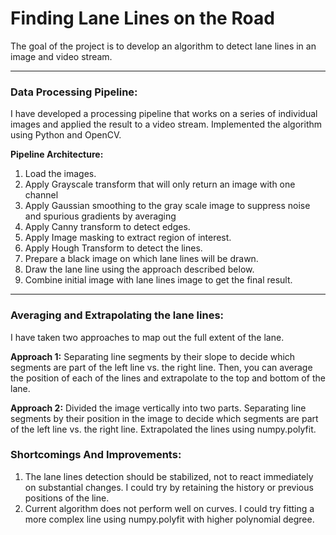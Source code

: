# **Finding Lane Lines on the Road** 

The goal of the project is to develop an algorithm to detect lane lines in an image and video stream. 

---

### Data Processing Pipeline:

I have developed a processing pipeline that works on a series of individual images and applied the result to a video stream. Implemented the algorithm using Python and OpenCV.

**Pipeline Architecture:**

1. Load the images.
2. Apply Grayscale transform that will only return an image with one channel
2. Apply Gaussian smoothing to the gray scale image to suppress noise and spurious gradients by averaging
3. Apply Canny transform to detect edges.
4. Apply Image masking to extract region of interest.
5. Apply Hough Transform to detect the lines.
6. Prepare a black image on which lane lines will be drawn.
6. Draw the lane line using the approach described below.
8. Combine initial image with lane lines image to get the final result.

---

### Averaging and Extrapolating the lane lines:

I have taken two approaches to map out the full extent of the lane.

**Approach 1:**
Separating line segments by their slope to decide which segments are part of the left line vs. the right line. Then, you can average the position of each of the lines and extrapolate to the top and bottom of the lane.

**Approach 2:**
Divided the image vertically into two parts. Separating line segments by their position in the image to decide which segments are part of the left line vs. the right line. Extrapolated the lines using numpy.polyfit.

### Shortcomings And Improvements:
1. The lane lines detection should be stabilized, not to react immediately on substantial changes. I could try by retaining the history or previous positions of the line.
2. Current algorithm does not perform well on curves. I could try fitting a more complex line using numpy.polyfit with higher polynomial degree. 
